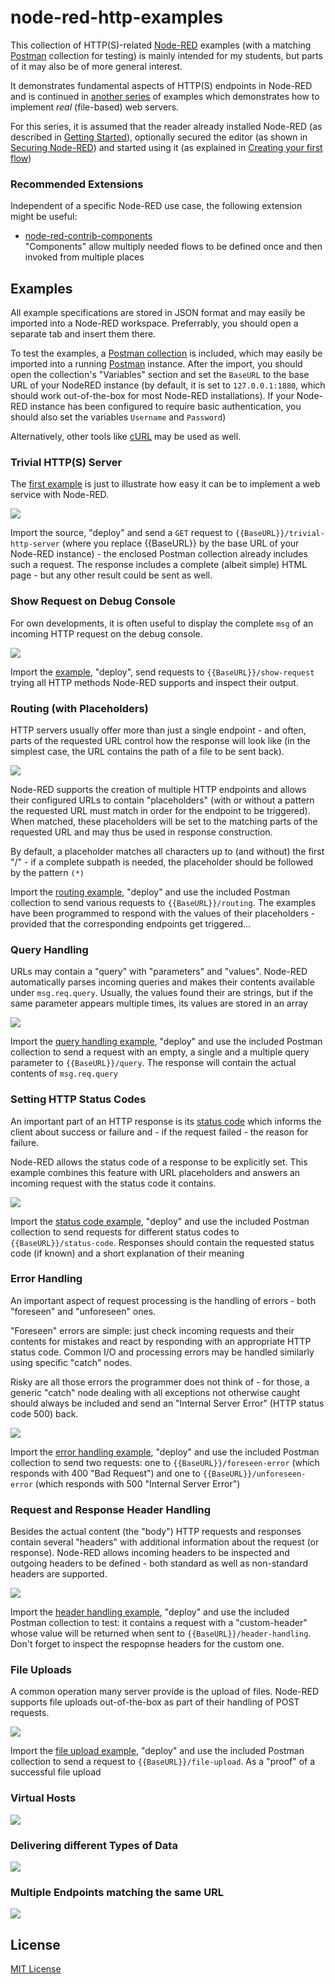 # node-red-http-examples #

This collection of HTTP(S)-related [Node-RED](https://nodered.org/) examples (with a matching [Postman](https://www.postman.com/) collection for testing) is mainly intended for my students, but parts of it may also be of more general interest.

It demonstrates fundamental aspects of HTTP(S) endpoints in Node-RED and is continued in [another series](https://github.com/rozek/node-red-web-server-examples) of examples which demonstrates how to implement *real* (file-based) web servers.

For this series, it is assumed that the reader already installed Node-RED (as described in [Getting Started](https://nodered.org/docs/getting-started/)), optionally secured the editor (as shown in [Securing Node-RED](https://nodered.org/docs/user-guide/runtime/securing-node-red)) and started using it (as explained in [Creating your first flow](https://nodered.org/docs/tutorials/first-flow))

### Recommended Extensions ###

Independent of a specific Node-RED use case, the following extension might be useful:

* [node-red-contrib-components](https://github.com/ollixx/node-red-contrib-components)<br>"Components" allow multiply needed flows to be defined once and then invoked from multiple places

## Examples ##

All example specifications are stored in JSON format and may easily be imported into a Node-RED workspace. Preferrably, you should open a separate tab and insert them there.

To test the examples, a [Postman collection](examples/PostmanCollection.json) is included, which may easily be imported into a running [Postman](https://www.postman.com/) instance. After the import, you should open the collection's "Variables" section and set the `BaseURL` to the base URL of your NodeRED instance (by default, it is set to `127.0.0.1:1880`, which should work out-of-the-box for most Node-RED installations). If your Node-RED instance has been configured to require basic authentication, you should also set the variables `Username` and `Password`)

Alternatively, other tools like [cURL](https://curl.se/) may be used as well.

### Trivial HTTP(S) Server ###

The [first example](examples/trivial-http-server.json) is just to illustrate how easy it can be to implement a web service with Node-RED.

![](examples/trivial-http-server.png)

Import the source, "deploy" and send a `GET` request to `{{BaseURL}}/trivial-http-server` (where you replace {{BaseURL}} by the base URL of your Node-RED instance) - the enclosed Postman collection already includes such a request. The response includes a complete (albeit simple) HTML page - but any other result could be sent as well.

### Show Request on Debug Console ###

For own developments, it is often useful to display the complete `msg` of an incoming HTTP request on the debug console.

![](examples/show-request.png)

Import the [example](examples/show-request.json), "deploy", send requests to `{{BaseURL}}/show-request` trying all HTTP methods Node-RED supports and inspect their output.

### Routing (with Placeholders) ###

HTTP servers usually offer more than just a single endpoint - and often, parts of the requested URL control how the response will look like (in the simplest case, the URL contains the path of a file to be sent back).

![](examples/routing-with-placeholders.png)

Node-RED supports the creation of multiple HTTP endpoints and allows their configured URLs to contain "placeholders" (with or without a pattern the requested URL must match in order for the endpoint to be triggered). When matched, these placeholders will be set to the matching parts of the requested URL and may thus be used in response construction.

By default, a placeholder matches all characters up to (and without) the first "/" - if a complete subpath is needed, the placeholder should be followed by the pattern `(*)`

Import the [routing example](examples/routing.json), "deploy" and use the included Postman collection to send various requests to `{{BaseURL}}/routing`. The examples have been programmed to respond with the values of their placeholders - provided that the corresponding endpoints get triggered...

### Query Handling ###

URLs may contain a "query" with "parameters" and "values". Node-RED automatically parses incoming queries and makes their contents available under `msg.req.query`. Usually, the values found their are strings, but if the same parameter appears multiple times, its values are stored in an array

![](examples/query-handling.png)

Import the [query handling example](examples/query-handling.json), "deploy" and use the included Postman collection to send a request with an empty, a single and a multiple query parameter to `{{BaseURL}}/query`. The response will contain the actual contents of `msg.req.query` 

### Setting HTTP Status Codes ###

An important part of an HTTP response is its [status code](https://en.wikipedia.org/wiki/List_of_HTTP_status_codes) which informs the client about success or failure and - if the request failed - the reason for failure.

Node-RED allows the status code of a response to be explicitly set. This example combines this feature with URL placeholders and answers an incoming request with the status code it contains.

![](examples/http-status-codes.png)

Import the [status code example](examples/http-status-codes.json), "deploy" and use the included Postman collection to send requests for different status codes to `{{BaseURL}}/status-code`. Responses should contain the requested status code (if known) and a short explanation of their meaning

### Error Handling ###

An important aspect of request processing is the handling of errors - both "foreseen" and "unforeseen" ones.

"Foreseen" errors are simple: just check incoming requests and their contents for mistakes and react by responding with an appropriate HTTP status code. Common I/O and processing errors may be handled similarly using specific "catch" nodes.

Risky are all those errors the programmer does not think of - for those, a generic "catch" node dealing with all exceptions not otherwise caught should always be included and send an "Internal Server Error" (HTTP status code 500) back. 

![](examples/error-handling.png)

Import the [error handling example](examples/error-handling.json), "deploy" and use the included Postman collection to send two requests: one to `{{BaseURL}}/foreseen-error` (which responds with 400 "Bad Request") and one to `{{BaseURL}}/unforeseen-error` (which responds with 500 "Internal Server Error")

### Request and Response Header Handling ###

Besides the actual content (the "body") HTTP requests and responses contain several "headers" with additional information about the request (or response). Node-RED allows incoming headers to be inspected and outgoing headers to be defined - both standard as well as non-standard headers are supported.

![](examples/header-handling.png)

Import the [header handling example](examples/header-handling.json), "deploy" and use the included Postman collection to test: it contains a request with a "custom-header" whose value will be returned when sent to `{{BaseURL}}/header-handling`. Don't forget to inspect the respopnse headers for the custom one.

### File Uploads ###

A common operation many server provide is the upload of files. Node-RED supports file uploads out-of-the-box as part of their handling of POST requests.

![](examples/file-upload.png)

Import the [file upload example](examples/header-handling.json), "deploy" and use the included Postman collection to send a request to `{{BaseURL}}/file-upload`. As a "proof" of a successful file upload


### Virtual Hosts ###

![](examples/virtual-hosts.png)

### Delivering different Types of Data ###

![](examples/different-data-types.png)

### Multiple Endpoints matching the same URL ###

![](examples/multiple-endpoints.png)

## License ##

[MIT License](LICENSE.md)
